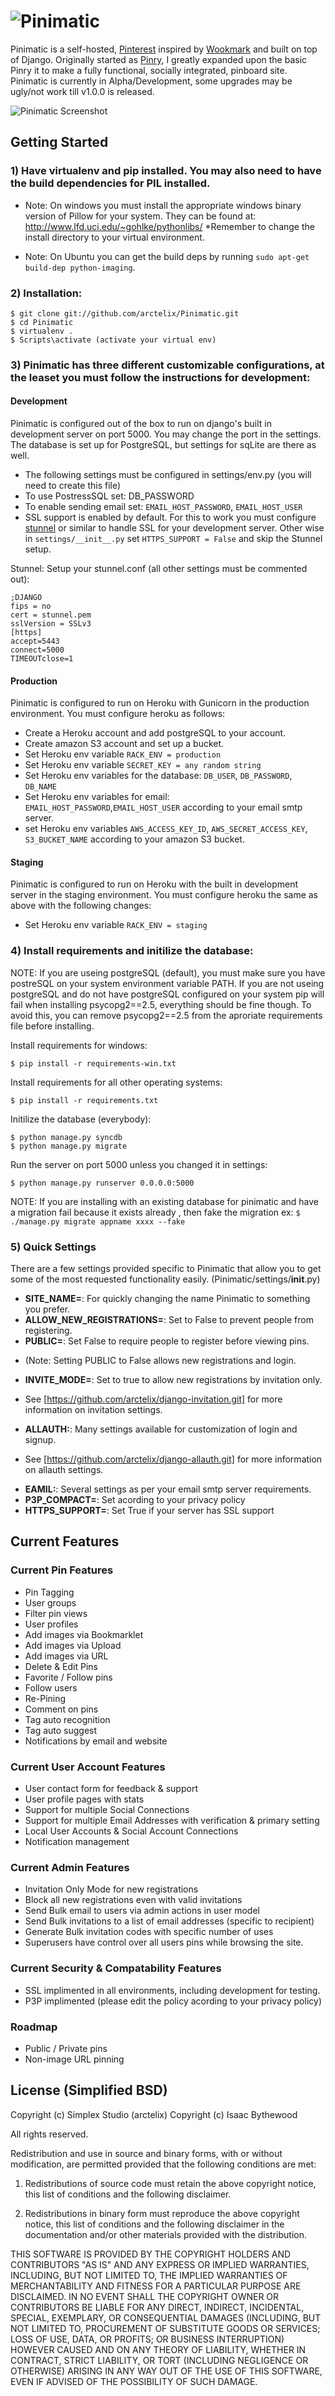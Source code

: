 # ![Pinimatic](https://github.com/arctelix/pinimatic/raw/master/logo.png)


Pinimatic is a self-hosted, [Pinterest][0] inspired by [Wookmark][1] and
built on top of Django. Originally started as [Pinry][2], I greatly expanded upon the basic
Pinry it to make a fully functional, socially integrated, pinboard site.  Pinimatic is currently in 
Alpha/Development, some upgrades may be ugly/not work till v1.0.0 is released.

![Pinimatic Screenshot](https://github.com/arctelix/pinimatic/raw/master/screenshot.png)

## Getting Started

### 1) Have virtualenv and pip installed. You may also need to have the build dependencies for PIL installed.

- Note: On windows you must install the appropriate windows binary version of Pillow for your system.
  They can be found at: http://www.lfd.uci.edu/~gohlke/pythonlibs/
  *Remember to change the install directory to your virtual environment. 

- Note: On Ubuntu you can get the build deps by running
  `sudo apt-get build-dep python-imaging`.

### 2) Installation:

    $ git clone git://github.com/arctelix/Pinimatic.git
    $ cd Pinimatic
    $ virtualenv .
    $ Scripts\activate (activate your virtual env)

### 3) Pinimatic has three different customizable configurations, at the leaset you must follow the instructions for  development:

#### Development

Pinimatic is configured out of the box to run on django's built in development server on port 5000.
You may change the port in the settings.  The database is set up for PostgreSQL, but settings for sqLite
are there as well.

- The following settings must be configured in settings/env.py (you will need to create this file)
 - To use PostressSQL set: DB_PASSWORD
 - To enable sending email set: ```EMAIL_HOST_PASSWORD```, ```EMAIL_HOST_USER```
- SSL support is enabled by default.  For this to work you must configure 
[stunnel][3] or similar to handle SSL for your development server.  Other wise in ```settings/__init__.py``` set ```HTTPS_SUPPORT = False``` and skip the Stunnel setup. 

Stunnel: Setup your stunnel.conf (all other settings must be commented out):

    ;DJANGO
    fips = no
    cert = stunnel.pem
    sslVersion = SSLv3
    [https]
    accept=5443
    connect=5000
    TIMEOUTclose=1

#### Production

Pinimatic is configured to run on Heroku with Gunicorn in the production environment.
You must configure heroku as follows:
- Create a Heroku account and add postgreSQL to your account.
- Create amazon S3 account and set up a bucket.
- Set Heroku env variable ```RACK_ENV = production```
- Set Heroku env variable ```SECRET_KEY = any random string```
- Set Heroku env variables for the database: ```DB_USER```, ```DB_PASSWORD```, ```DB_NAME```
- Set Heroku env variables for email: ```EMAIL_HOST_PASSWORD```,```EMAIL_HOST_USER```
  according to your email smtp server.
- set Heroku env variables ```AWS_ACCESS_KEY_ID```, ```AWS_SECRET_ACCESS_KEY```, ```S3_BUCKET_NAME```
  according to your amazon S3 bucket.

#### Staging
Pinimatic is configured to run on Heroku with the built in development server in the 
staging environment. You must configure heroku the same as above with the following changes:
- Set Heroku env variable ```RACK_ENV = staging```

### 4) Install requirements and initilize the database:

NOTE: If you are useing postgreSQL (default), you must make sure you have postreSQL on your system environment variable PATH.
If you are not useing postgreSQL and do not have postgreSQL configured on your system pip will fail when installing psycopg2==2.5, everything should be fine though.  To avoid this, you can remove psycopg2==2.5 from the aproriate requirements file before installing.

Install requirements for windows: 

    $ pip install -r requirements-win.txt
    
Install requirements for all other operating systems:

    $ pip install -r requirements.txt

Initilize the database (everybody):

    $ python manage.py syncdb
    $ python manage.py migrate
    
Run the server on port 5000 unless you changed it in settings:

    $ python manage.py runserver 0.0.0.0:5000
    
NOTE: If you are installing with an existing database for pinimatic and have a migration fail because it exists already , then fake the migration ex: ```$ ./manage.py migrate appname xxxx --fake```

### 5) Quick Settings

There are a few settings provided specific to Pinimatic that allow you to get some
of the most requested functionality easily. (Pinimatic/settings/__init__.py)

 + **SITE_NAME=**: For quickly changing the name Pinimatic to something you prefer.
 + **ALLOW_NEW_REGISTRATIONS=**: Set to False to prevent people from registering.
 + **PUBLIC=**: Set False to require people to register before viewing pins.
  - (Note: Setting PUBLIC to False allows new registrations and login. 
 + **INVITE_MODE=**: Set to true to allow new registrations by invitation only.
  - See [https://github.com/arctelix/django-invitation.git] for more information on invitation settings.
 + **ALLAUTH:**: Many settings available for customization of login and signup.
  - See [https://github.com/arctelix/django-allauth.git] for more information on allauth settings.
 + **EAMIL:**: Several settings as per your email smtp server requirements.
 + **P3P_COMPACT=**: Set acording to your privacy policy
 + **HTTPS_SUPPORT=**: Set True if your server has SSL support

 
## Current Features
  
### Current Pin Features
 + Pin Tagging
 + User groups
 + Filter pin views
 + User profiles
 + Add images via Bookmarklet
 + Add images via Upload
 + Add images via URL
 + Delete & Edit Pins
 + Favorite / Follow pins
 + Follow users
 + Re-Pining
 + Comment on pins
 + Tag auto recognition
 + Tag auto suggest
 + Notifications by email and website
 
### Current User Account Features
 + User contact form for feedback & support
 + User profile pages with stats
 + Support for multiple Social Connections 
 + Support for multiple Email Addresses with verification & primary setting
 + Local User Accounts & Social Account Connections
 + Notification management

### Current Admin Features 
 + Invitation Only Mode for new registrations
 + Block all new registrations even with valid invitations
 + Send Bulk email to users via admin actions in user model
 + Send Bulk invitations to a list of email addresses (specific to recipient)
 + Generate Bulk invitation codes with specific number of uses
 + Superusers have control over all users pins while browsing the site.
 
### Current Security & Compatability Features
 + SSL implimented in all environments, including development for testing.
 + P3P implimented (please edit the policy acording to your privacy policy)
 
### Roadmap
 + Public / Private pins
 + Non-image URL pinning


## License (Simplified BSD)

Copyright (c) Simplex Studio (arctelix)
Copyright (c) Isaac Bythewood

All rights reserved.

Redistribution and use in source and binary forms, with or without
modification, are permitted provided that the following conditions are met:

1. Redistributions of source code must retain the above copyright notice,
   this list of conditions and the following disclaimer.

2. Redistributions in binary form must reproduce the above copyright notice,
   this list of conditions and the following disclaimer in the documentation
   and/or other materials provided with the distribution.

THIS SOFTWARE IS PROVIDED BY THE COPYRIGHT HOLDERS AND CONTRIBUTORS "AS IS" AND
ANY EXPRESS OR IMPLIED WARRANTIES, INCLUDING, BUT NOT LIMITED TO, THE IMPLIED
WARRANTIES OF MERCHANTABILITY AND FITNESS FOR A PARTICULAR PURPOSE ARE
DISCLAIMED. IN NO EVENT SHALL THE COPYRIGHT OWNER OR CONTRIBUTORS BE LIABLE FOR
ANY DIRECT, INDIRECT, INCIDENTAL, SPECIAL, EXEMPLARY, OR CONSEQUENTIAL DAMAGES
(INCLUDING, BUT NOT LIMITED TO, PROCUREMENT OF SUBSTITUTE GOODS OR SERVICES;
LOSS OF USE, DATA, OR PROFITS; OR BUSINESS INTERRUPTION) HOWEVER CAUSED AND
ON ANY THEORY OF LIABILITY, WHETHER IN CONTRACT, STRICT LIABILITY, OR TORT
(INCLUDING NEGLIGENCE OR OTHERWISE) ARISING IN ANY WAY OUT OF THE USE OF THIS
SOFTWARE, EVEN IF ADVISED OF THE POSSIBILITY OF SUCH DAMAGE.


[0]: http://pinterest.com/
[1]: http://www.wookmark.com/
[2]: https://github.com/overshard/pinry
[3]: https://www.stunnel.org/index.html
